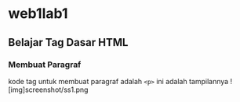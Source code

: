 # web1lab1
## Belajar Tag Dasar HTML

### Membuat Paragraf
kode tag untuk membuat paragraf adalah `<p>`
ini adalah tampilannya
![img]screenshot/ss1.png